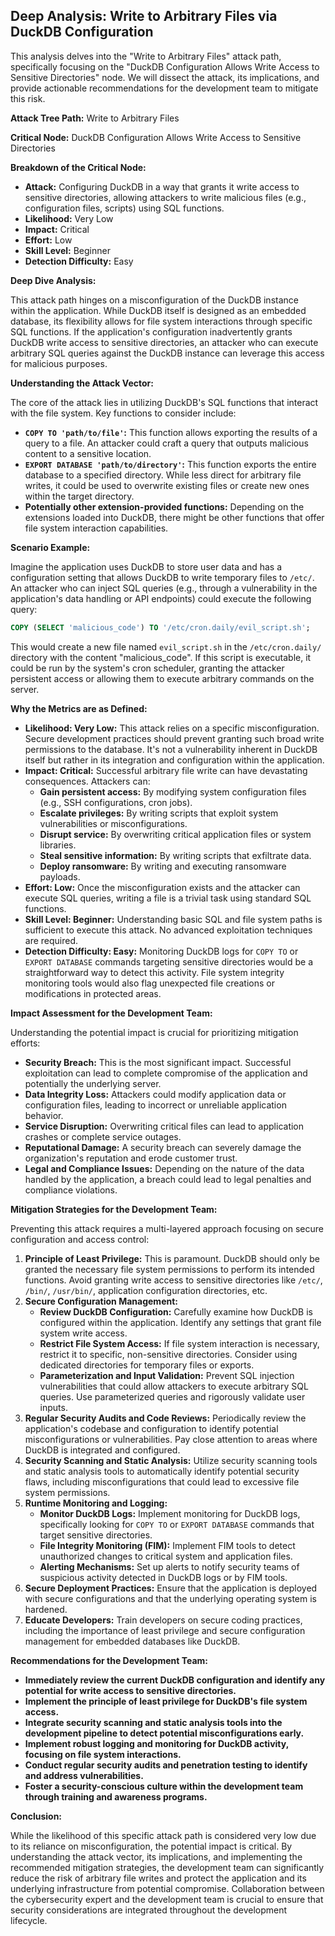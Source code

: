 ## Deep Analysis: Write to Arbitrary Files via DuckDB Configuration

This analysis delves into the "Write to Arbitrary Files" attack path, specifically focusing on the "DuckDB Configuration Allows Write Access to Sensitive Directories" node. We will dissect the attack, its implications, and provide actionable recommendations for the development team to mitigate this risk.

**Attack Tree Path:** Write to Arbitrary Files

**Critical Node:** DuckDB Configuration Allows Write Access to Sensitive Directories

**Breakdown of the Critical Node:**

* **Attack:** Configuring DuckDB in a way that grants it write access to sensitive directories, allowing attackers to write malicious files (e.g., configuration files, scripts) using SQL functions.
* **Likelihood:** Very Low
* **Impact:** Critical
* **Effort:** Low
* **Skill Level:** Beginner
* **Detection Difficulty:** Easy

**Deep Dive Analysis:**

This attack path hinges on a misconfiguration of the DuckDB instance within the application. While DuckDB itself is designed as an embedded database, its flexibility allows for file system interactions through specific SQL functions. If the application's configuration inadvertently grants DuckDB write access to sensitive directories, an attacker who can execute arbitrary SQL queries against the DuckDB instance can leverage this access for malicious purposes.

**Understanding the Attack Vector:**

The core of the attack lies in utilizing DuckDB's SQL functions that interact with the file system. Key functions to consider include:

* **`COPY TO 'path/to/file'`:** This function allows exporting the results of a query to a file. An attacker could craft a query that outputs malicious content to a sensitive location.
* **`EXPORT DATABASE 'path/to/directory'`:**  This function exports the entire database to a specified directory. While less direct for arbitrary file writes, it could be used to overwrite existing files or create new ones within the target directory.
* **Potentially other extension-provided functions:** Depending on the extensions loaded into DuckDB, there might be other functions that offer file system interaction capabilities.

**Scenario Example:**

Imagine the application uses DuckDB to store user data and has a configuration setting that allows DuckDB to write temporary files to `/etc/`. An attacker who can inject SQL queries (e.g., through a vulnerability in the application's data handling or API endpoints) could execute the following query:

```sql
COPY (SELECT 'malicious_code') TO '/etc/cron.daily/evil_script.sh';
```

This would create a new file named `evil_script.sh` in the `/etc/cron.daily/` directory with the content "malicious_code". If this script is executable, it could be run by the system's cron scheduler, granting the attacker persistent access or allowing them to execute arbitrary commands on the server.

**Why the Metrics are as Defined:**

* **Likelihood: Very Low:** This attack relies on a specific misconfiguration. Secure development practices should prevent granting such broad write permissions to the database. It's not a vulnerability inherent in DuckDB itself but rather in its integration and configuration within the application.
* **Impact: Critical:**  Successful arbitrary file write can have devastating consequences. Attackers can:
    * **Gain persistent access:** By modifying system configuration files (e.g., SSH configurations, cron jobs).
    * **Escalate privileges:** By writing scripts that exploit system vulnerabilities or misconfigurations.
    * **Disrupt service:** By overwriting critical application files or system libraries.
    * **Steal sensitive information:** By writing scripts that exfiltrate data.
    * **Deploy ransomware:** By writing and executing ransomware payloads.
* **Effort: Low:** Once the misconfiguration exists and the attacker can execute SQL queries, writing a file is a trivial task using standard SQL functions.
* **Skill Level: Beginner:**  Understanding basic SQL and file system paths is sufficient to execute this attack. No advanced exploitation techniques are required.
* **Detection Difficulty: Easy:**  Monitoring DuckDB logs for `COPY TO` or `EXPORT DATABASE` commands targeting sensitive directories would be a straightforward way to detect this activity. File system integrity monitoring tools would also flag unexpected file creations or modifications in protected areas.

**Impact Assessment for the Development Team:**

Understanding the potential impact is crucial for prioritizing mitigation efforts:

* **Security Breach:**  This is the most significant impact. Successful exploitation can lead to complete compromise of the application and potentially the underlying server.
* **Data Integrity Loss:** Attackers could modify application data or configuration files, leading to incorrect or unreliable application behavior.
* **Service Disruption:**  Overwriting critical files can lead to application crashes or complete service outages.
* **Reputational Damage:**  A security breach can severely damage the organization's reputation and erode customer trust.
* **Legal and Compliance Issues:** Depending on the nature of the data handled by the application, a breach could lead to legal penalties and compliance violations.

**Mitigation Strategies for the Development Team:**

Preventing this attack requires a multi-layered approach focusing on secure configuration and access control:

1. **Principle of Least Privilege:** This is paramount. DuckDB should only be granted the necessary file system permissions to perform its intended functions. Avoid granting write access to sensitive directories like `/etc/`, `/bin/`, `/usr/bin/`, application configuration directories, etc.
2. **Secure Configuration Management:**
    * **Review DuckDB Configuration:** Carefully examine how DuckDB is configured within the application. Identify any settings that grant file system write access.
    * **Restrict File System Access:** If file system interaction is necessary, restrict it to specific, non-sensitive directories. Consider using dedicated directories for temporary files or exports.
    * **Parameterization and Input Validation:** Prevent SQL injection vulnerabilities that could allow attackers to execute arbitrary SQL queries. Use parameterized queries and rigorously validate user inputs.
3. **Regular Security Audits and Code Reviews:**  Periodically review the application's codebase and configuration to identify potential misconfigurations or vulnerabilities. Pay close attention to areas where DuckDB is integrated and configured.
4. **Security Scanning and Static Analysis:** Utilize security scanning tools and static analysis tools to automatically identify potential security flaws, including misconfigurations that could lead to excessive file system permissions.
5. **Runtime Monitoring and Logging:**
    * **Monitor DuckDB Logs:** Implement monitoring for DuckDB logs, specifically looking for `COPY TO` or `EXPORT DATABASE` commands that target sensitive directories.
    * **File Integrity Monitoring (FIM):** Implement FIM tools to detect unauthorized changes to critical system and application files.
    * **Alerting Mechanisms:** Set up alerts to notify security teams of suspicious activity detected in DuckDB logs or by FIM tools.
6. **Secure Deployment Practices:**  Ensure that the application is deployed with secure configurations and that the underlying operating system is hardened.
7. **Educate Developers:**  Train developers on secure coding practices, including the importance of least privilege and secure configuration management for embedded databases like DuckDB.

**Recommendations for the Development Team:**

* **Immediately review the current DuckDB configuration and identify any potential for write access to sensitive directories.**
* **Implement the principle of least privilege for DuckDB's file system access.**
* **Integrate security scanning and static analysis tools into the development pipeline to detect potential misconfigurations early.**
* **Implement robust logging and monitoring for DuckDB activity, focusing on file system interactions.**
* **Conduct regular security audits and penetration testing to identify and address vulnerabilities.**
* **Foster a security-conscious culture within the development team through training and awareness programs.**

**Conclusion:**

While the likelihood of this specific attack path is considered very low due to its reliance on misconfiguration, the potential impact is critical. By understanding the attack vector, its implications, and implementing the recommended mitigation strategies, the development team can significantly reduce the risk of arbitrary file writes and protect the application and its underlying infrastructure from potential compromise. Collaboration between the cybersecurity expert and the development team is crucial to ensure that security considerations are integrated throughout the development lifecycle.
